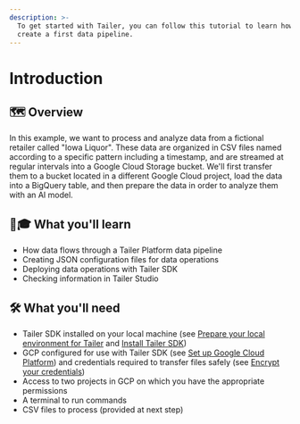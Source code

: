```yaml
---
description: >-
  To get started with Tailer, you can follow this tutorial to learn how to
  create a first data pipeline.
---
```


# Introduction

## 🗺 Overview

In this example, we want to process and analyze data from a fictional retailer called "Iowa Liquor". These data are organized in CSV files named according to a specific pattern including a timestamp, and are streamed at regular intervals into a Google Cloud Storage bucket. We'll first transfer them to a bucket located in a different Google Cloud project, load the data into a BigQuery table, and then prepare the data in order to analyze them with an AI model.

##  👨🎓 What you'll learn

* How data flows through a Tailer Platform data pipeline
* Creating JSON configuration files for data operations
* Deploying data operations with Tailer SDK
* Checking information in Tailer Studio

##  🛠 What you'll need

* Tailer SDK installed on your local machine \(see [Prepare your local environment for Tailer](../getting-started/prepare-your-local-environment-for-tailer.md) and [Install Tailer SDK](../getting-started/install-tailer-sdk.md)\)
* GCP configured for use with Tailer SDK \(see [Set up Google Cloud Platform](../getting-started/set-up-google-cloud-platform.md)\) and credentials required to transfer files safely \(see [Encrypt your credentials](../getting-started/encrypt-your-credentials.md)\)
* Access to two projects in GCP on which you have the appropriate permissions
* A terminal to run commands
* CSV files to process \(provided at next step\)

